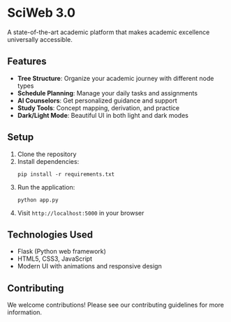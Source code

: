 # SciWeb 3.0

A state-of-the-art academic platform that makes academic excellence universally accessible.

## Features

- **Tree Structure**: Organize your academic journey with different node types
- **Schedule Planning**: Manage your daily tasks and assignments
- **AI Counselors**: Get personalized guidance and support
- **Study Tools**: Concept mapping, derivation, and practice
- **Dark/Light Mode**: Beautiful UI in both light and dark modes

## Setup

1. Clone the repository
2. Install dependencies:
   ```
   pip install -r requirements.txt
   ```
3. Run the application:
   ```
   python app.py
   ```
4. Visit `http://localhost:5000` in your browser

## Technologies Used

- Flask (Python web framework)
- HTML5, CSS3, JavaScript
- Modern UI with animations and responsive design

## Contributing

We welcome contributions! Please see our contributing guidelines for more information. 